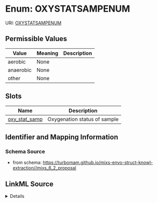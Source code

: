 # Enum: OXYSTATSAMPENUM



URI: [OXYSTATSAMPENUM](OXYSTATSAMPENUM)

## Permissible Values

| Value | Meaning | Description |
| --- | --- | --- |
| aerobic | None |  |
| anaerobic | None |  |
| other | None |  |




## Slots

| Name | Description |
| ---  | --- |
| [oxy_stat_samp](oxy_stat_samp.md) | Oxygenation status of sample |






## Identifier and Mapping Information







### Schema Source


* from schema: https://turbomam.github.io/mixs-envo-struct-knowl-extraction//mixs_6_2_proposal




## LinkML Source

<details>
```yaml
name: OXY_STAT_SAMP_ENUM
from_schema: https://turbomam.github.io/mixs-envo-struct-knowl-extraction//mixs_6_2_proposal
rank: 1000
permissible_values:
  aerobic:
    text: aerobic
  anaerobic:
    text: anaerobic
  other:
    text: other

```
</details>
